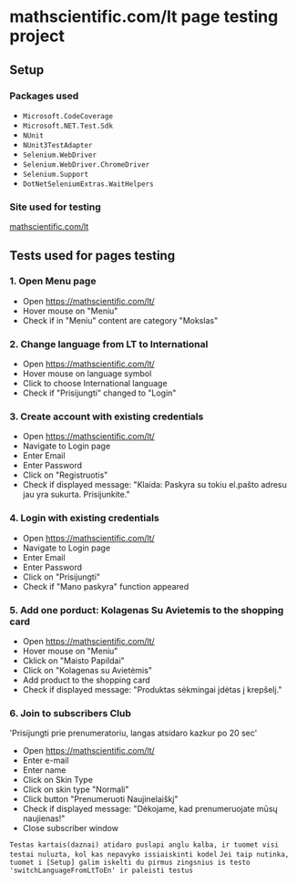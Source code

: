 ﻿# mathscientific.com/lt page testing project

## Setup
### Packages used

- `Microsoft.CodeCoverage`
- `Microsoft.NET.Test.Sdk`
- `NUnit`
- `NUnit3TestAdapter`
- `Selenium.WebDriver`
- `Selenium.WebDriver.ChromeDriver`
- `Selenium.Support`
- `DotNetSeleniumExtras.WaitHelpers`

### Site used for testing
[mathscientific.com/lt](https://mathscientific.com/lt/)

## Tests used for pages testing

### 1. Open Menu page
- Open https://mathscientific.com/lt/
- Hover mouse on "Meniu"
- Check if in "Meniu" content are category "Mokslas"

### 2. Change language from LT to International
- Open https://mathscientific.com/lt/
- Hover mouse on language symbol
- Click to choose International language
- Check if "Prisijungti" changed to "Login"

### 3. Create account with existing credentials 
- Open https://mathscientific.com/lt/
- Navigate to Login page
- Enter Email
- Enter Password
- Click on "Registruotis"
- Check if displayed message: "Klaida: Paskyra su tokiu el.pašto adresu jau yra sukurta. Prisijunkite."

### 4. Login with existing credentials 
- Open https://mathscientific.com/lt/
- Navigate to Login page
- Enter Email
- Enter Password
- Click on "Prisijungti"
- Check if "Mano paskyra" function appeared

### 5. Add one porduct: Kolagenas Su Avietemis to the shopping card
- Open https://mathscientific.com/lt/
- Hover mouse on "Meniu"
- Cklick on "Maisto Papildai"
- Click on "Kolagenas su Avietėmis"
- Add product to the shopping card
- Check if displayed message: "Produktas sėkmingai įdėtas į krepšelį."

### 6. Join to subscribers Club
'Prisijungti prie prenumeratoriu, langas atsidaro kazkur po 20 sec'
- Open https://mathscientific.com/lt/
- Enter e-mail
- Enter name
- Click on Skin Type
- Click on skin type "Normali"
- Click button "Prenumeruoti Naujinelaiškį"
- Check if displayed message: "Dėkojame, kad prenumeruojate mūsų naujienas!"
- Close subscriber window

`Testas kartais(daznai) atidaro puslapi anglu kalba, ir tuomet visi testai nuluzta, kol kas nepavyko issiaiskinti kodel`
`Jei taip nutinka, tuomet i [Setup] galim iskelti du pirmus zingsnius is testo 'switchLanguageFromLtToEn' ir paleisti testus`